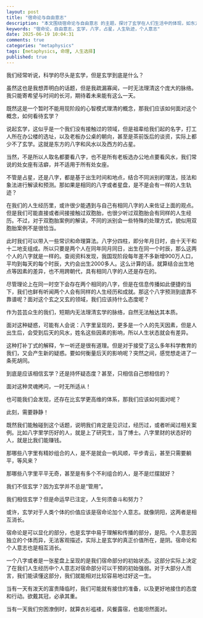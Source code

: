 ```yaml
---
layout: post
title: "宿命论与自由意志"
description: "本文围绕宿命论与自由意志 的主题，探讨了玄学在人们生活中的体现，如东方的八字和风水以及西方的占星等，分析了八字等玄学的可靠性问题，以及人们面对玄学时的困惑和态度，还阐述了宿命论与个人意志相互依存的观点，引发读者对玄学和人生诸多方面进行深入思考。"
keywords: "宿命论，自由意志，玄学，八字，占星，人生轨迹，个人意志"
date: 2025-06-19 10:04:31
comments: true
categories: "metaphysics"
tags: [metaphysics, 命理, 人生选择]
published: true
---
```

我们经常听说，科学的尽头是玄学，但是玄学到底是什么？

虽然这也是我想弄明白的话题，但是我疏漏寡闻，一时无法理清这个庞大的脉络。我只能寄希望与时间的长河，期待着未来能有这么一天。

既然这是一个暂时不能用现阶段的心智模式理清的概念，那我们应该如何面对这个概念，如何看待玄学？
<!-- more -->

说起玄学，这似乎是一个我们没有接触过的领域，但是祖辈给我们起的名字，打工人所在办公楼的选址，以及老板办公桌的朝向，甚至是茶前饭后的谈资，实际上都少不了玄学。这就是东方的八字和风水以及西方的占星。

当然，不是所以人取名都要看八字，也不是所有老板选办公地点要看风水，我们常说的处女座有洁癖，并不适用于所有处女座。

不管是占星，还是八字，都是基于出生时间和地点，结合不同派别的理法，技法和象法进行解读和预测。那如果是相同的八字或者星盘，是不是会有一样的人生轨迹？

在我们的人生经历里，或许很少能遇到与自己有相同八字的人来佐证上面的观点。但是我们可能直接或者间接接触过双胞胎，也很少听过双胞胎会有同样的人生经历。不过，对于双胞胎案例的解读，不同的派别会一些特殊的处理方式，貌似用双胞胎案例不是很恰当。

此时我们可以带入一些常识和命理算法。八字分四柱，即分年月日时，由十天干和十二地支组成。所以只要是两个人在同年同月同日，出生在同一个时辰，那么这两个人的八字就是一样的。查阅资料发现，我国现阶段每年差不多新增900万人口，平均到每天的每个时辰，大约会出生2000多人。这么计算的话，就算结合出生地点等因素的差异，也不用跨朝代，具有相同八字的人还是存在的。

尽管理论上在同一时空下会存在两个相同的八字，但是在信息传播如此便捷的当下，我们也鲜有听闻两个人会有同样的人生经历和成就。那这个八字预测到底靠不靠谱呢？面对这个玄之又玄的领域，我们应该持什么态度呢？

作为芸芸众生的我们，短期内无法理清玄学的脉络，自然无法触达其本质。

面对这种疑惑，可能有人会说：八字里呈现的，更多是一个人的先天因素，但是人出生后，会受到后天的风水，姓名这些因素的影响，所以人生状态就会有差异。

这种打补丁式的解释，乍一听还是很有道理。但是对于接受了这么多年科学教育的我们，又会产生新的疑惑。要如何衡量后天的影响呢？突然之间，感觉想走进了一条死胡同。

到底是应该相信玄学？还是持怀疑态度？甚至，只相信自己想相信的？

面对这种灵魂拷问，一时无所适从！

也可能我们会发现，还存在比玄学更高维的体系，那我们应该如何面对呢？

此刻，需要静静！

既然我们能触碰到这个话题，说明我们肯定是见识过，经历过，或者听闻过相关案例。比如八字里学历好的人，就是上了研究生，当了博士。八字里财的状态好的人，就是比我们能赚钱。

那哪些八字里有精妙组合的人，是不是就会一帆风顺，平步青云，甚至只需要躺平，等风来？

那哪些八字里平平无奇，甚至是有多个不利组合的人，是不是烂摆就好？

我们不信玄学？因为玄学并不总是“管用”。

我们相信玄学？但是命运早已注定，人生何须奋斗和努力？

或许，玄学对于人类个体的价值应该是宿命论加个人意志。就像阴阳，这两者是相互消长。

宿命论是可以显化的部分，也是玄学中易于理解和传播的部分，是阳。个人意志因独立的个体而异，无法客观描述，实际上是玄学的真正价值所在，是阴。宿命论和个人意志也是相互消长。

一个八字或者是一张星盘上呈现的是我们宿命部分的初始状态。这部分实际上决定了在我们人生经历中个人意志对宿命部分可以干预的初始强弱。对于大部分人而言，我们能读懂这部分，我们就能相对比较容易地过好这一生。

当有一天有泼天的富贵降临时，我们可能就有接住的准备，以及更好地接住的态度和行动。欲戴其冠，必承其重。

当有一天我们穷困潦倒时，就算衣衫褴褛，风餐露宿，也能坦然面对。

